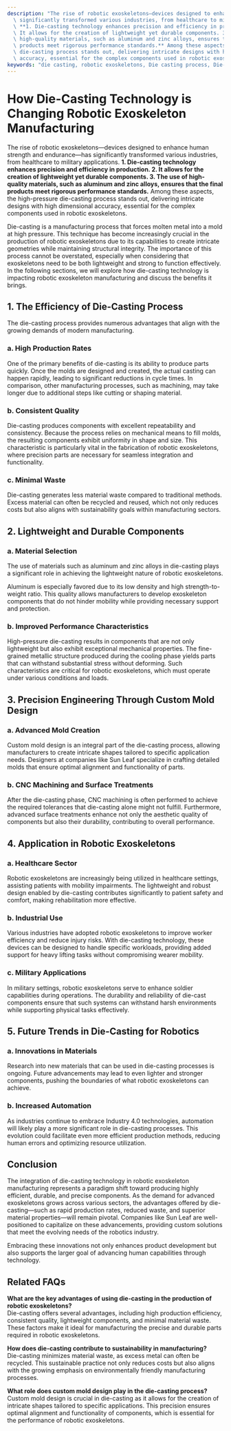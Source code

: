 ```yaml
---
description: "The rise of robotic exoskeletons—devices designed to enhance human strength and endurance—has\
  \ significantly transformed various industries, from healthcare to military applications.\
  \ **1. Die-casting technology enhances precision and efficiency in production. 2.\
  \ It allows for the creation of lightweight yet durable components. 3. The use of\
  \ high-quality materials, such as aluminum and zinc alloys, ensures that the final\
  \ products meet rigorous performance standards.** Among these aspects, the high-pressure\
  \ die-casting process stands out, delivering intricate designs with high dimensional\
  \ accuracy, essential for the complex components used in robotic exoskeletons."
keywords: "die casting, robotic exoskeletons, Die casting process, Die-cast aluminum"
---
```

# How Die-Casting Technology is Changing Robotic Exoskeleton Manufacturing

The rise of robotic exoskeletons—devices designed to enhance human strength and endurance—has significantly transformed various industries, from healthcare to military applications. **1. Die-casting technology enhances precision and efficiency in production. 2. It allows for the creation of lightweight yet durable components. 3. The use of high-quality materials, such as aluminum and zinc alloys, ensures that the final products meet rigorous performance standards.** Among these aspects, the high-pressure die-casting process stands out, delivering intricate designs with high dimensional accuracy, essential for the complex components used in robotic exoskeletons.

Die-casting is a manufacturing process that forces molten metal into a mold at high pressure. This technique has become increasingly crucial in the production of robotic exoskeletons due to its capabilities to create intricate geometries while maintaining structural integrity. The importance of this process cannot be overstated, especially when considering that exoskeletons need to be both lightweight and strong to function effectively. In the following sections, we will explore how die-casting technology is impacting robotic exoskeleton manufacturing and discuss the benefits it brings.

## **1. The Efficiency of Die-Casting Process**

The die-casting process provides numerous advantages that align with the growing demands of modern manufacturing.

### **a. High Production Rates**

One of the primary benefits of die-casting is its ability to produce parts quickly. Once the molds are designed and created, the actual casting can happen rapidly, leading to significant reductions in cycle times. In comparison, other manufacturing processes, such as machining, may take longer due to additional steps like cutting or shaping material.

### **b. Consistent Quality**

Die-casting produces components with excellent repeatability and consistency. Because the process relies on mechanical means to fill molds, the resulting components exhibit uniformity in shape and size. This characteristic is particularly vital in the fabrication of robotic exoskeletons, where precision parts are necessary for seamless integration and functionality.

### **c. Minimal Waste**

Die-casting generates less material waste compared to traditional methods. Excess material can often be recycled and reused, which not only reduces costs but also aligns with sustainability goals within manufacturing sectors.

## **2. Lightweight and Durable Components**

### **a. Material Selection**

The use of materials such as aluminum and zinc alloys in die-casting plays a significant role in achieving the lightweight nature of robotic exoskeletons. 

Aluminum is especially favored due to its low density and high strength-to-weight ratio. This quality allows manufacturers to develop exoskeleton components that do not hinder mobility while providing necessary support and protection.

### **b. Improved Performance Characteristics**

High-pressure die-casting results in components that are not only lightweight but also exhibit exceptional mechanical properties. The fine-grained metallic structure produced during the cooling phase yields parts that can withstand substantial stress without deforming. Such characteristics are critical for robotic exoskeletons, which must operate under various conditions and loads.

## **3. Precision Engineering Through Custom Mold Design**

### **a. Advanced Mold Creation**

Custom mold design is an integral part of the die-casting process, allowing manufacturers to create intricate shapes tailored to specific application needs. Designers at companies like Sun Leaf specialize in crafting detailed molds that ensure optimal alignment and functionality of parts.

### **b. CNC Machining and Surface Treatments**

After the die-casting phase, CNC machining is often performed to achieve the required tolerances that die-casting alone might not fulfill. Furthermore, advanced surface treatments enhance not only the aesthetic quality of components but also their durability, contributing to overall performance.

## **4. Application in Robotic Exoskeletons**

### **a. Healthcare Sector**

Robotic exoskeletons are increasingly being utilized in healthcare settings, assisting patients with mobility impairments. The lightweight and robust design enabled by die-casting contributes significantly to patient safety and comfort, making rehabilitation more effective.

### **b. Industrial Use**

Various industries have adopted robotic exoskeletons to improve worker efficiency and reduce injury risks. With die-casting technology, these devices can be designed to handle specific workloads, providing added support for heavy lifting tasks without compromising wearer mobility.

### **c. Military Applications**

In military settings, robotic exoskeletons serve to enhance soldier capabilities during operations. The durability and reliability of die-cast components ensure that such systems can withstand harsh environments while supporting physical tasks effectively.

## **5. Future Trends in Die-Casting for Robotics**

### **a. Innovations in Materials**

Research into new materials that can be used in die-casting processes is ongoing. Future advancements may lead to even lighter and stronger components, pushing the boundaries of what robotic exoskeletons can achieve.

### **b. Increased Automation**

As industries continue to embrace Industry 4.0 technologies, automation will likely play a more significant role in die-casting processes. This evolution could facilitate even more efficient production methods, reducing human errors and optimizing resource utilization.

## **Conclusion**

The integration of die-casting technology in robotic exoskeleton manufacturing represents a paradigm shift toward producing highly efficient, durable, and precise components. As the demand for advanced exoskeletons grows across various sectors, the advantages offered by die-casting—such as rapid production rates, reduced waste, and superior material properties—will remain pivotal. Companies like Sun Leaf are well-positioned to capitalize on these advancements, providing custom solutions that meet the evolving needs of the robotics industry. 

Embracing these innovations not only enhances product development but also supports the larger goal of advancing human capabilities through technology.

## **Related FAQs**

**What are the key advantages of using die-casting in the production of robotic exoskeletons?**  
Die-casting offers several advantages, including high production efficiency, consistent quality, lightweight components, and minimal material waste. These factors make it ideal for manufacturing the precise and durable parts required in robotic exoskeletons.

**How does die-casting contribute to sustainability in manufacturing?**  
Die-casting minimizes material waste, as excess metal can often be recycled. This sustainable practice not only reduces costs but also aligns with the growing emphasis on environmentally friendly manufacturing processes.

**What role does custom mold design play in the die-casting process?**  
Custom mold design is crucial in die-casting as it allows for the creation of intricate shapes tailored to specific applications. This precision ensures optimal alignment and functionality of components, which is essential for the performance of robotic exoskeletons.
